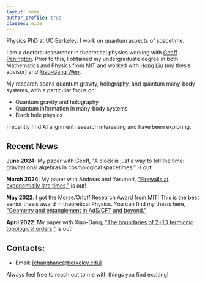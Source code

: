 ```yaml
---
layout: home
author_profile: true
classes: wide
---
```

Physics PhD at UC Berkeley. I work on quantum aspects of spacetime.

I am a doctoral researcher in theoretical physics working with [Geoff Penington](https://physics.berkeley.edu/people/faculty/geoff-penington). Prior to this, I obtained my undergraduate degree in both Mathematics and Physics from MIT and worked with [Hong Liu](https://physics.mit.edu/faculty/hong-liu/) (my thesis advisor) and [Xiao-Gang Wen](https://physics.mit.edu/faculty/xiao-gang-wen/).

My research spans quantum gravity, holography, and quantum many-body systems, with a particular focus on:
- Quantum gravity and holography
- Quantum information in many-body systems
- Black hole physics

I recently find AI alignment research interesting and have been exploring.



## Recent News

**June 2024**: My paper with Geoff, "A clock is just a way to tell the time: gravitational algebras in cosmological spacetimes," is out!

**March 2024**: My paper with Andreas and Yasunori, ["Firewalls at exponentially late times,"](https://arxiv.org/abs/2403.07049) is out!

**May 2022**: I got the [Morse/Orloff Research Award](https://physics.mit.edu/academic-programs/student-awards/) from MIT! This is the best senior thesis award in theoretical Physics. You can find my thesis here, ["Geometry and entanglement in AdS/CFT and beyond."](https://inspirehep.net/files/c1b52950194cd41895084217803489d7)

**April 2022**: My paper with Xiao-Gang, ["The boundaries of 2+1D fermionic topological orders,"](https://arxiv.org/abs/2204.06589) is out!

## Contacts:
- Email: [changhanc@berkeley.edu]
  
Always feel free to reach out to me with things you find exciting!

